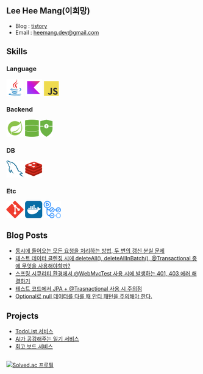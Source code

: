## Lee Hee Mang(이희망)
- Blog : [tistory](https://server-technology.tistory.com/)
- Email : heemang.dev@gmail.com

## Skills
###  Language
<div>
  <img src="https://github.com/heemanglee/heemanglee/blob/main/icons/Java.png" alt="java" height="45px"/>
  <img src="https://github.com/heemanglee/heemanglee/blob/main/icons/kotlin.png" alt="kotlin" height="45px"/>
  <img src="https://github.com/heemanglee/heemanglee/blob/main/icons/javascript.png" alt="javascript" height="40px"/>
</div>

### Backend
<div>
  <img src="https://github.com/heemanglee/heemanglee/blob/main/icons/spring.png" alt="spring" height="45px"/>
  <img src="https://github.com/heemanglee/heemanglee/blob/main/icons/spring-jpa.png" alt="spring-jpa" height="45px"/>
  <img src="https://github.com/heemanglee/heemanglee/blob/main/icons/spring-security.png" alt="spring-security" height="45px"/>
</div>

### DB
<div>
  <img src="https://github.com/heemanglee/heemanglee/blob/main/icons/mysql.png" alt="mysql" height="45px"/>
  <img src="https://github.com/heemanglee/heemanglee/blob/main/icons/redis.png" alt="redis" height="45px"/>
</div>

### Etc
<div>
  <img src="https://github.com/heemanglee/heemanglee/blob/main/icons/git.png" alt="git" height="45px"/>
  <img src="https://github.com/heemanglee/heemanglee/blob/main/icons/docker.png" alt="docker" height="45px"/>
  <img src="https://github.com/heemanglee/heemanglee/blob/main/icons/github-actions.png" alt="github-actions" height="45px"/>
</div>
  
## Blog Posts
- <a href="https://server-technology.tistory.com/513"> 동시에 들어오는 모든 요청을 처리하는 방법, 두 번의 갱신 분실 문제</a>
- <a href="https://server-technology.tistory.com/498"> 테스트 데이터 클렌징 시에 deleteAll(), deleteAllInBatch(), @Transactional 중에 무엇을 사용해야할까?</a>
- <a href="https://server-technology.tistory.com/495"> 스프링 시큐리티 환경에서 @WebMvcTest 사용 시에 발생하는 401, 403 에러 해결하기</a>
- <a href="https://server-technology.tistory.com/489"> 테스트 코드에서 JPA + @Trasnactional 사용 시 주의점</a>
- <a href="https://server-technology.tistory.com/487"> Optional로 null 데이터를 다룰 때 안티 패턴을 주의해야 한다.</a>

## Projects 
- <a href="https://github.com/heemanglee/todobuddy-backend"> TodoList 서비스</a> 
- <a href="https://github.com/heemanglee/written-me"> AI가 공감해주는 일기 서비스</a> 
- <a href="https://github.com/donga-it-club/past-foward-backend"> 회고 보드 서비스</a>

##
[![Solved.ac
프로필](http://mazassumnida.wtf/api/generate_badge?boj=heemang_dev)](https://solved.ac/heemang_dev)
